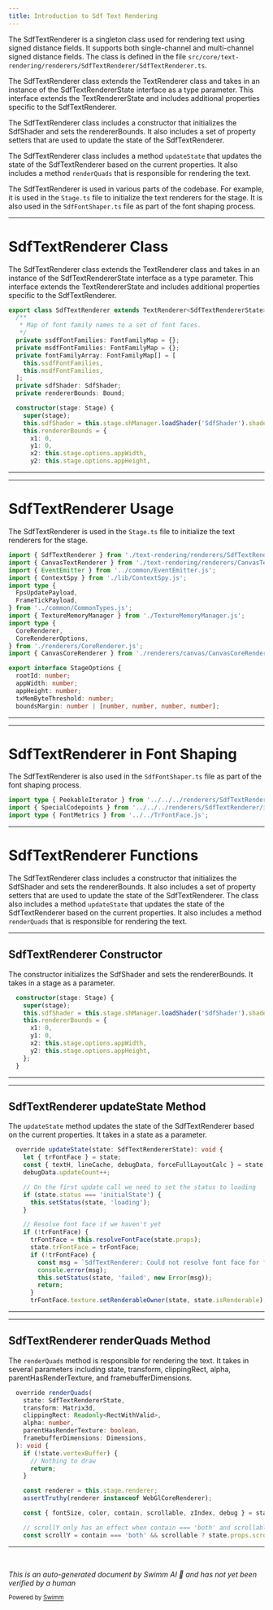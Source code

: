 ```yaml
---
title: Introduction to Sdf Text Rendering
---
```

The SdfTextRenderer is a singleton class used for rendering text using signed distance fields. It supports both single-channel and multi-channel signed distance fields. The class is defined in the file `src/core/text-rendering/renderers/SdfTextRenderer/SdfTextRenderer.ts`.

The SdfTextRenderer class extends the TextRenderer class and takes in an instance of the SdfTextRendererState interface as a type parameter. This interface extends the TextRendererState and includes additional properties specific to the SdfTextRenderer.

The SdfTextRenderer class includes a constructor that initializes the SdfShader and sets the rendererBounds. It also includes a set of property setters that are used to update the state of the SdfTextRenderer.

The SdfTextRenderer class includes a method `updateState` that updates the state of the SdfTextRenderer based on the current properties. It also includes a method `renderQuads` that is responsible for rendering the text.

The SdfTextRenderer is used in various parts of the codebase. For example, it is used in the `Stage.ts` file to initialize the text renderers for the stage. It is also used in the `SdfFontShaper.ts` file as part of the font shaping process.

<SwmSnippet path="/src/core/text-rendering/renderers/SdfTextRenderer/SdfTextRenderer.ts" line="132">

---

# SdfTextRenderer Class

The SdfTextRenderer class extends the TextRenderer class and takes in an instance of the SdfTextRendererState interface as a type parameter. This interface extends the TextRendererState and includes additional properties specific to the SdfTextRenderer.

```typescript
export class SdfTextRenderer extends TextRenderer<SdfTextRendererState> {
  /**
   * Map of font family names to a set of font faces.
   */
  private ssdfFontFamilies: FontFamilyMap = {};
  private msdfFontFamilies: FontFamilyMap = {};
  private fontFamilyArray: FontFamilyMap[] = [
    this.ssdfFontFamilies,
    this.msdfFontFamilies,
  ];
  private sdfShader: SdfShader;
  private rendererBounds: Bound;

  constructor(stage: Stage) {
    super(stage);
    this.sdfShader = this.stage.shManager.loadShader('SdfShader').shader;
    this.rendererBounds = {
      x1: 0,
      y1: 0,
      x2: this.stage.options.appWidth,
      y2: this.stage.options.appHeight,
```

---

</SwmSnippet>

<SwmSnippet path="/src/core/Stage.ts" line="32">

---

# SdfTextRenderer Usage

The SdfTextRenderer is used in the `Stage.ts` file to initialize the text renderers for the stage.

```typescript
import { SdfTextRenderer } from './text-rendering/renderers/SdfTextRenderer/SdfTextRenderer.js';
import { CanvasTextRenderer } from './text-rendering/renderers/CanvasTextRenderer.js';
import { EventEmitter } from '../common/EventEmitter.js';
import { ContextSpy } from './lib/ContextSpy.js';
import type {
  FpsUpdatePayload,
  FrameTickPayload,
} from '../common/CommonTypes.js';
import { TextureMemoryManager } from './TextureMemoryManager.js';
import type {
  CoreRenderer,
  CoreRendererOptions,
} from './renderers/CoreRenderer.js';
import { CanvasCoreRenderer } from './renderers/canvas/CanvasCoreRenderer.js';

export interface StageOptions {
  rootId: number;
  appWidth: number;
  appHeight: number;
  txMemByteThreshold: number;
  boundsMargin: number | [number, number, number, number];
```

---

</SwmSnippet>

<SwmSnippet path="/src/core/text-rendering/font-face-types/SdfTrFontFace/internal/SdfFontShaper.ts" line="20">

---

# SdfTextRenderer in Font Shaping

The SdfTextRenderer is also used in the `SdfFontShaper.ts` file as part of the font shaping process.

```typescript
import type { PeekableIterator } from '../../../renderers/SdfTextRenderer/internal/PeekableGenerator.js';
import { SpecialCodepoints } from '../../../renderers/SdfTextRenderer/internal/SpecialCodepoints.js';
import type { FontMetrics } from '../../TrFontFace.js';
```

---

</SwmSnippet>

# SdfTextRenderer Functions

The SdfTextRenderer class includes a constructor that initializes the SdfShader and sets the rendererBounds. It also includes a set of property setters that are used to update the state of the SdfTextRenderer. The class also includes a method `updateState` that updates the state of the SdfTextRenderer based on the current properties. It also includes a method `renderQuads` that is responsible for rendering the text.

<SwmSnippet path="/src/core/text-rendering/renderers/SdfTextRenderer/SdfTextRenderer.ts" line="145">

---

## SdfTextRenderer Constructor

The constructor initializes the SdfShader and sets the rendererBounds. It takes in a stage as a parameter.

```typescript
  constructor(stage: Stage) {
    super(stage);
    this.sdfShader = this.stage.shManager.loadShader('SdfShader').shader;
    this.rendererBounds = {
      x1: 0,
      y1: 0,
      x2: this.stage.options.appWidth,
      y2: this.stage.options.appHeight,
    };
  }
```

---

</SwmSnippet>

<SwmSnippet path="/src/core/text-rendering/renderers/SdfTextRenderer/SdfTextRenderer.ts" line="386">

---

## SdfTextRenderer updateState Method

The `updateState` method updates the state of the SdfTextRenderer based on the current properties. It takes in a state as a parameter.

```typescript
  override updateState(state: SdfTextRendererState): void {
    let { trFontFace } = state;
    const { textH, lineCache, debugData, forceFullLayoutCalc } = state;
    debugData.updateCount++;

    // On the first update call we need to set the status to loading
    if (state.status === 'initialState') {
      this.setStatus(state, 'loading');
    }

    // Resolve font face if we haven't yet
    if (!trFontFace) {
      trFontFace = this.resolveFontFace(state.props);
      state.trFontFace = trFontFace;
      if (!trFontFace) {
        const msg = `SdfTextRenderer: Could not resolve font face for family: '${state.props.fontFamily}'`;
        console.error(msg);
        this.setStatus(state, 'failed', new Error(msg));
        return;
      }
      trFontFace.texture.setRenderableOwner(state, state.isRenderable);
```

---

</SwmSnippet>

<SwmSnippet path="/src/core/text-rendering/renderers/SdfTextRenderer/SdfTextRenderer.ts" line="595">

---

## SdfTextRenderer renderQuads Method

The `renderQuads` method is responsible for rendering the text. It takes in several parameters including state, transform, clippingRect, alpha, parentHasRenderTexture, and framebufferDimensions.

```typescript
  override renderQuads(
    state: SdfTextRendererState,
    transform: Matrix3d,
    clippingRect: Readonly<RectWithValid>,
    alpha: number,
    parentHasRenderTexture: boolean,
    framebufferDimensions: Dimensions,
  ): void {
    if (!state.vertexBuffer) {
      // Nothing to draw
      return;
    }

    const renderer = this.stage.renderer;
    assertTruthy(renderer instanceof WebGlCoreRenderer);

    const { fontSize, color, contain, scrollable, zIndex, debug } = state.props;

    // scrollY only has an effect when contain === 'both' and scrollable === true
    const scrollY = contain === 'both' && scrollable ? state.props.scrollY : 0;

```

---

</SwmSnippet>

&nbsp;

*This is an auto-generated document by Swimm AI 🌊 and has not yet been verified by a human*

<SwmMeta version="3.0.0" repo-id="Z2l0aHViJTNBJTNBcmVuZGVyZXIlM0ElM0FTd2ltbS1EZW1v" repo-name="renderer" doc-type="overview"><sup>Powered by [Swimm](/)</sup></SwmMeta>
